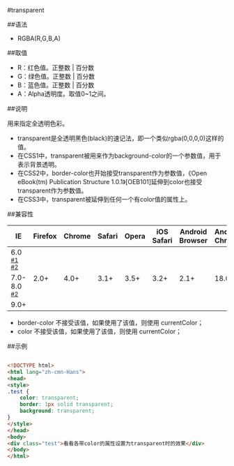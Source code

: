 #transparent

##语法

- RGBA(R,G,B,A)


##取值

- R：红色值。正整数 | 百分数
- G：绿色值。正整数 | 百分数
- B：蓝色值。正整数 | 百分数
- A：Alpha透明度。取值0~1之间。


##说明

用来指定全透明色彩。

- transparent是全透明黑色(black)的速记法，即一个类似rgba(0,0,0,0)这样的值。
- 在CSS1中，transparent被用来作为background-color的一个参数值，用于表示背景透明。
- 在CSS2中，border-color也开始接受transparent作为参数值，《Open eBook(tm) Publication Structure 1.0.1》[OEB101]延伸到color也接受transparent作为参数值。
- 在CSS3中，transparent被延伸到任何一个有color值的属性上。


##兼容性


<table class="compatible">
<thead>
	<tr>
		<th>IE</th>
		<th>Firefox</th>
		<th>Chrome</th>
		<th>Safari</th>
		<th>Opera</th>
		<th>iOS Safari</th>
		<th>Android Browser</th>
		<th>Android Chrome</th>
	</tr>
</thead>
<tbody>
	<tr>
		<td class="partsupport">6.0 <sup><a href="#support1">#1</a> <a href="#support2">#2</a></sup></td>
		<td class="support" rowspan="3">2.0+</td>
		<td class="support" rowspan="3">4.0+</td>
		<td class="support" rowspan="3">3.1+</td>
		<td class="support" rowspan="3">3.5+</td>
		<td class="support" rowspan="3">3.2+</td>
		<td class="support" rowspan="3">2.1+</td>
		<td class="support" rowspan="3">18.0+</td>
	</tr>
	<tr>
		<td class="partsupport">7.0-8.0 <sup><a href="#support2">#2</a></sup></td>
	</tr>
	<tr>
		<td class="support">9.0+</td>
	</tr>
</tbody>
</table>


- border-color 不接受该值，如果使用了该值，则使用 currentColor；
- color 不接受该值，如果使用了该值，则使用 currentColor；


##示例

```html

<!DOCTYPE html>
<html lang="zh-cmn-Hans">
<head>
<style>
.test {
	color: transparent;
	border: 1px solid transparent;
	background: transparent;
}
</style>
</head>
<body>
<div class="test">看看各带color的属性设置为transparent时的效果</div>
</body>
</html>

```
